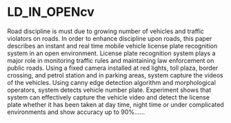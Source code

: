 # LD_IN_OPENcv

Road discipline is must due to growing number of vehicles and traffic violators on roads. In order to enhance discipline upon roads, 
this paper describes an instant and real time mobile vehicle license plate recognition system in an open environment. License plate
recognition system plays a major role in monitoring traffic rules and maintaining law enforcement on public roads. Using a fixed camera 
installed at red lights, toll plaza, border crossing, and petrol station and in parking areas, system capture the videos of the vehicles.
Using canny edge detection algorithm and morphological operators, system detects vehicle number plate. Experiment shows that system can
effectively capture the vehicle video and detect the license plate whether it has been taken at day time, night time or under complicated 
environments and show accuracy up to 90%......
